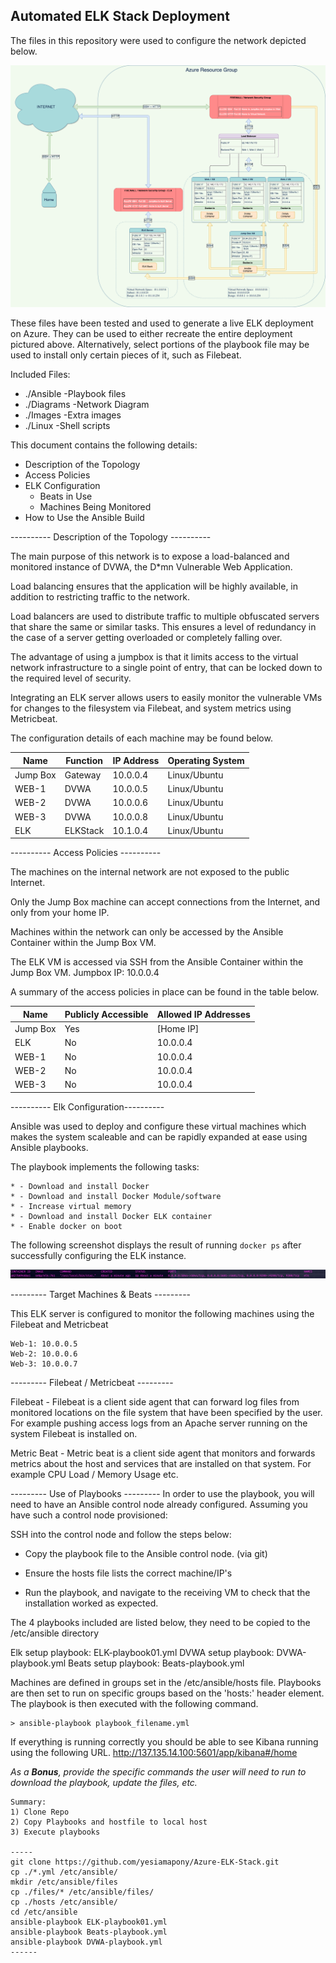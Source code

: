 ## Automated ELK Stack Deployment

The files in this repository were used to configure the network depicted below.

![Network Diagram](https://github.com/yesiamapony/Azure-ELK-Stack/blob/main/Images/Network%20Diagram.png?raw=true)

These files have been tested and used to generate a live ELK deployment on Azure. They can be used to either recreate the entire deployment pictured above. Alternatively, select portions of the playbook file may be used to install only certain pieces of it, such as Filebeat.


Included Files:
- ./Ansible  -Playbook files
- ./Diagrams -Network Diagram
- ./Images   -Extra images
- ./Linux    -Shell scripts


This document contains the following details:

- Description of the Topology
- Access Policies
- ELK Configuration
  - Beats in Use
  - Machines Being Monitored
- How to Use the Ansible Build


---------- Description of the Topology ---------- 

The main purpose of this network is to expose a load-balanced and monitored instance of DVWA, the D*mn Vulnerable Web Application.

Load balancing ensures that the application will be highly available, in addition to restricting traffic to the network.

Load balancers are used to distribute traffic to multiple obfuscated servers that share the same or similar tasks. This ensures a level of redundancy in the case of a server getting overloaded or completely falling over. 

The advantage of using a jumpbox is that it limits access to the virtual network infrastructure to a single point of entry, that can be locked down to the required level of security. 

Integrating an ELK server allows users to easily monitor the vulnerable VMs for changes to the filesystem via Filebeat, and system metrics using Metricbeat.

The configuration details of each machine may be found below.

| Name     | Function | IP Address | Operating System |
|----------|----------|------------|------------------|
| Jump Box | Gateway  | 10.0.0.4   | Linux/Ubuntu     |
| WEB-1    | DVWA     | 10.0.0.5   | Linux/Ubuntu     |
| WEB-2    | DVWA     | 10.0.0.6   | Linux/Ubuntu     |
| WEB-3    | DVWA     | 10.0.0.8   | Linux/Ubuntu     |
| ELK      | ELKStack | 10.1.0.4   | Linux/Ubuntu     |


---------- Access Policies ---------- 

The machines on the internal network are not exposed to the public Internet. 

Only the Jump Box machine can accept connections from the Internet, and only from your home IP.

Machines within the network can only be accessed by the Ansible Container within the Jump Box VM.

The ELK VM is accessed via SSH from the Ansible Container within the Jump Box VM.
	Jumpbox IP: 10.0.0.4

A summary of the access policies in place can be found in the table below.

| Name     | Publicly Accessible | Allowed IP Addresses |
|----------|---------------------|----------------------|
| Jump Box | Yes                 | [Home IP]            |
| ELK      | No                  | 10.0.0.4             |
| WEB-1    | No                  | 10.0.0.4             |
| WEB-2    | No                  | 10.0.0.4             |
| WEB-3    | No                  | 10.0.0.4             |

---------- Elk Configuration---------- 

Ansible was used to deploy and configure these virtual machines which makes the system scaleable and can be rapidly expanded at ease using Ansible playbooks.

The playbook implements the following tasks:

	* - Download and install Docker
	* - Download and install Docker Module/software
	* - Increase virtual memory
	* - Download and install Docker ELK container
	* - Enable docker on boot

The following screenshot displays the result of running `docker ps` after successfully configuring the ELK instance.

![docker](https://github.com/yesiamapony/Azure-ELK-Stack/blob/main/Images/docker_ps_output.png)

--------- Target Machines & Beats ---------

This ELK server is configured to monitor the following machines using the Filebeat and Metricbeat

	Web-1: 10.0.0.5 
	Web-2: 10.0.0.6
	Web-3: 10.0.0.7

--------- Filebeat / Metricbeat ---------

Filebeat - Filebeat is a client side agent that can forward log files from monitored locations on the file system that have been specified by the user. For example pushing access logs from an Apache server running on the system Filebeat is installed on. 

Metric Beat - Metric beat is a client side agent that monitors and forwards metrics about the host and services that are installed on that system. For example CPU Load / Memory Usage etc. 

--------- Use of Playbooks ---------
In order to use the playbook, you will need to have an Ansible control node already configured. Assuming you have such a control node provisioned: 

SSH into the control node and follow the steps below:

- Copy the playbook file to the Ansible control node. (via git) 

- Ensure the hosts file lists the correct machine/IP's 

- Run the playbook, and navigate to the receiving VM to check that the installation worked as expected.

The 4 playbooks included are listed below, they need to be copied to the /etc/ansible directory

Elk setup playbook: ELK-playbook01.yml 
DVWA setup playbook: DVWA-playbook.yml
Beats setup playbook: Beats-playbook.yml
	
	
Machines are defined in groups set in the /etc/ansible/hosts file. Playbooks are then set to run on specific groups based on the 'hosts:' header element. The playbook is then executed with the following command.

	> ansible-playbook playbook_filename.yml 

If everything is running correctly you should be able to see Kibana running using the following URL. 
	http://137.135.14.100:5601/app/kibana#/home

_As a **Bonus**, provide the specific commands the user will need to run to download the playbook, update the files, etc._

	Summary: 
	1) Clone Repo
	2) Copy Playbooks and hostfile to local host
 	3) Execute playbooks

	-----
	git clone https://github.com/yesiamapony/Azure-ELK-Stack.git
	cp ./*.yml /etc/ansible/
	mkdir /etc/ansible/files
	cp ./files/* /etc/ansible/files/
	cp ./hosts /etc/ansible/
	cd /etc/ansible
	ansible-playbook ELK-playbook01.yml
	ansible-playbook Beats-playbook.yml
	ansible-playbook DVWA-playbook.yml
	------
